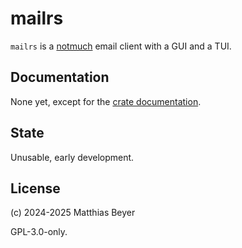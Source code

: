 # mailrs

`mailrs` is a [notmuch] email client with a GUI and a TUI.

## Documentation

None yet, except for the [crate documentation].

## State

Unusable, early development.

## License

(c) 2024-2025 Matthias Beyer

GPL-3.0-only.

[crate documentation]: https://mailrs.github.io/mailrs/mailrs/index.html
[notmuch]: https://notmuchmail.org
